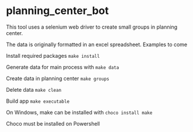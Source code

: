 # planning_center_bot

This tool uses a selenium web driver to create small groups in planning center.

The data is originally formatted in an excel spreadsheet. Examples to come

Install required packages
`make install`

Generate data for main process with
`make data`

Create data in planning center
`make groups`

Delete data
`make clean`

Build app
`make executable`

On Windows, make can be installed with
`choco install make`

Choco must be installed on Powershell
